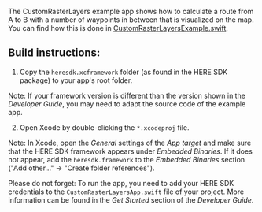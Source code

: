 The CustomRasterLayers example app shows how to calculate a route from A to B with a number of waypoints in between that is visualized on the map. You can find how this is done in [CustomRasterLayersExample.swift](CustomRasterLayers/CustomRasterLayersExample.swift).

Build instructions:
-------------------

1) Copy the `heresdk.xcframework` folder (as found in the HERE SDK package) to your app's root folder.

Note: If your framework version is different than the version shown in the _Developer Guide_, you may need to adapt the source code of the example app.

2) Open Xcode by double-clicking the `*.xcodeproj` file.

Note: In Xcode, open the _General_ settings of the _App target_ and make sure that the HERE SDK framework appears under _Embedded Binaries_. If it does not appear, add the `heresdk.framework` to the _Embedded Binaries_ section ("Add other..." -> "Create folder references").

Please do not forget: To run the app, you need to add your HERE SDK credentials to the `CustomRasterLayersApp.swift` file of your project. More information can be found in the _Get Started_ section of the _Developer Guide_.
